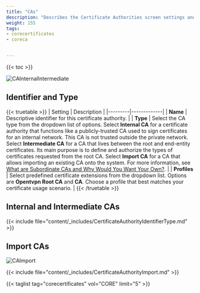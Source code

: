 ```yaml
---
title: "CAs"
description: "Describes the Certificate Authorities screen settings and functions."
weight: 155
tags:
- corecertificates
- coreca


---
```


{{< toc >}}

![CAInternalIntermediate](/images/CORE/System/CAInternalIntermediate.png "CA Internal and Intermediate")

## Identifier and Type

{{< truetable >}}
| Setting | Description |
|---------|-------------|
| **Name** | Descriptive identifier for this certificate authority. |
| **Type** | Select the CA type from the dropdown list of options. Select **Internal CA** for a certificate authority that functions like a publicly-trusted CA used to sign certificates for an internal network. This CA is not trusted outside the private network. Select **Intermediate CA** for a CA that lives between the root and end-entity certificates. Its main purpose is to define and authorize the types of certificates requested from the root CA. Select **Import CA** for a CA that allows importing an existing CA onto the system. For more information, see [What are Subordinate CAs and Why Would You Want Your Own?](https://www.globalsign.com/en/blog/what-is-an-intermediate-or-subordinate-certificate-authority). |
| **Profiles** | Select predefined certificate extensions from the dropdown list. Options are **Opentvpn Root CA** and **CA**. Choose a profile that best matches your certificate usage scenario. |
{{< /truetable >}}

## Internal and Intermediate CAs

{{< include file="content/_includes/CertificateAuthorityIdentifierType.md" >}}

## Import CAs

![CAImport](/images/CORE/System/CAImport.png "CA Import")

{{< include file="content/_includes/CertificateAuthorityImport.md" >}}

{{< taglist tag="corecertificates" vol="CORE" limit="5" >}}
